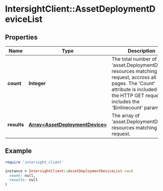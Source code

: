 # IntersightClient::AssetDeploymentDeviceList

## Properties

| Name | Type | Description | Notes |
| ---- | ---- | ----------- | ----- |
| **count** | **Integer** | The total number of &#39;asset.DeploymentDevice&#39; resources matching the request, accross all pages. The &#39;Count&#39; attribute is included when the HTTP GET request includes the &#39;$inlinecount&#39; parameter. | [optional] |
| **results** | [**Array&lt;AssetDeploymentDevice&gt;**](AssetDeploymentDevice.md) | The array of &#39;asset.DeploymentDevice&#39; resources matching the request. | [optional] |

## Example

```ruby
require 'intersight_client'

instance = IntersightClient::AssetDeploymentDeviceList.new(
  count: null,
  results: null
)
```

